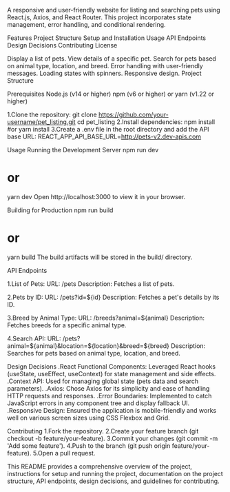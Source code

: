 

A responsive and user-friendly website for listing and searching pets using React.js, Axios, and React Router. This project incorporates state management, error handling, and conditional rendering.

<!-- Table of Contents -->
Features
Project Structure
Setup and Installation
Usage
API Endpoints
Design Decisions
Contributing
License

<!-- Features -->
Display a list of pets.
View details of a specific pet.
Search for pets based on animal type, location, and breed.
Error handling with user-friendly messages.
Loading states with spinners.
Responsive design.
Project Structure

<!-- Setup and Installation -->
Prerequisites
Node.js (v14 or higher)
npm (v6 or higher) or yarn (v1.22 or higher)

<!-- Installation -->
1.Clone the repository:
git clone https://github.com/your-username/pet_listing.git
cd pet_listing
2.Install dependencies:
npm install
#or 
yarn install
3.Create a .env file in the root directory and add the API base URL:
REACT_APP_API_BASE_URL=http://pets-v2.dev-apis.com

Usage
Running the Development Server
npm run dev
# or
yarn dev
Open http://localhost:3000 to view it in your browser.

Building for Production
npm run build
# or
yarn build
The build artifacts will be stored in the build/ directory.

API Endpoints

1.List of Pets:
URL: /pets
Description: Fetches a list of pets.

2.Pets by ID:
URL: /pets?id=${id}
Description: Fetches a pet's details by its ID.

3.Breed by Animal Type:
URL: /breeds?animal=${animal}
Description: Fetches breeds for a specific animal type.

4.Search API:
URL: /pets?animal=${animal}&location=${location}&breed=${breed}
Description: Searches for pets based on animal type, location, and breed.

Design Decisions
.React Functional Components: Leveraged React hooks (useState, useEffect, useContext) for state management and side effects.
.Context API: Used for managing global state (pets data and search parameters).
.Axios: Chose Axios for its simplicity and ease of handling HTTP requests and responses.
.Error Boundaries: Implemented to catch JavaScript errors in any component tree and display 
 fallback UI.
.Responsive Design: Ensured the application is mobile-friendly and works well on various screen 
 sizes using CSS Flexbox and Grid.


Contributing
1.Fork the repository.
2.Create your feature branch (git checkout -b feature/your-feature).
3.Commit your changes (git commit -m 'Add some feature').
4.Push to the branch (git push origin feature/your-feature).
5.Open a pull request.

This README provides a comprehensive overview of the project, instructions for setup and running the project, documentation on the project structure, API endpoints, design decisions, and guidelines for contributing.
